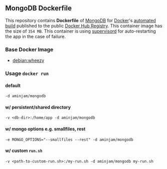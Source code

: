 ## MongoDB Dockerfile


This repository contains **Dockerfile** of [MongoDB](http://www.mongodb.org/) for [Docker](https://www.docker.com/)'s [automated build](https://github.com/aminjam/docker-containers/tree/mongodb) published to the public [Docker Hub Registry](https://registry.hub.docker.com/u/aminjam/mongodb/). This container image has the size of `354 MB`. This container is using [supervisord](http://supervisord.org/) for auto-restarting the app in the case of failure.

### Base Docker Image

* [debian:wheezy](https://registry.hub.docker.com/_/debian/)

### Usage `docker run`

#### default
    -d aminjam/mongodb

#### w/ persistent/shared directory
    -v <db-dir>:/home/app -d aminjam/mongodb

#### w/ mongo options e.g. smallfiles, rest
    -e MONGO_OPTIONS="--smallfiles --rest" -d aminjam/mongodb

#### w/ custom `run.sh`
    -v <path-to-custom-run.sh>:/my-run.sh -d aminjam/mongodb my-run.sh
